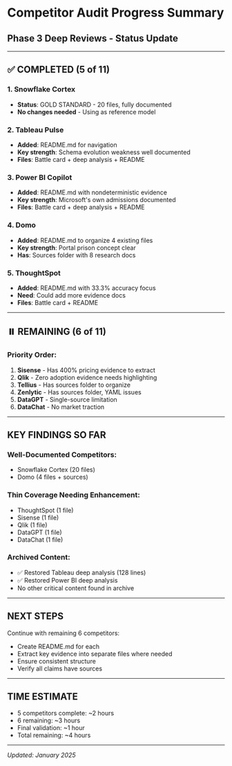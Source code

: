 # Competitor Audit Progress Summary
## Phase 3 Deep Reviews - Status Update

---

## ✅ COMPLETED (5 of 11)

### 1. Snowflake Cortex
- **Status**: GOLD STANDARD - 20 files, fully documented
- **No changes needed** - Using as reference model

### 2. Tableau Pulse  
- **Added**: README.md for navigation
- **Key strength**: Schema evolution weakness well documented
- **Files**: Battle card + deep analysis + README

### 3. Power BI Copilot
- **Added**: README.md with nondeterministic evidence
- **Key strength**: Microsoft's own admissions documented
- **Files**: Battle card + deep analysis + README

### 4. Domo
- **Added**: README.md to organize 4 existing files
- **Key strength**: Portal prison concept clear
- **Has**: Sources folder with 8 research docs

### 5. ThoughtSpot
- **Added**: README.md with 33.3% accuracy focus
- **Need**: Could add more evidence docs
- **Files**: Battle card + README

---

## ⏸️ REMAINING (6 of 11)

### Priority Order:
1. **Sisense** - Has 400% pricing evidence to extract
2. **Qlik** - Zero adoption evidence needs highlighting  
3. **Tellius** - Has sources folder to organize
4. **Zenlytic** - Has sources folder, YAML issues
5. **DataGPT** - Single-source limitation
6. **DataChat** - No market traction

---

## KEY FINDINGS SO FAR

### Well-Documented Competitors:
- Snowflake Cortex (20 files)
- Domo (4 files + sources)

### Thin Coverage Needing Enhancement:
- ThoughtSpot (1 file)
- Sisense (1 file)
- Qlik (1 file)
- DataGPT (1 file)
- DataChat (1 file)

### Archived Content:
- ✅ Restored Tableau deep analysis (128 lines)
- ✅ Restored Power BI deep analysis
- No other critical content found in archive

---

## NEXT STEPS

Continue with remaining 6 competitors:
- Create README.md for each
- Extract key evidence into separate files where needed
- Ensure consistent structure
- Verify all claims have sources

---

## TIME ESTIMATE

- 5 competitors complete: ~2 hours
- 6 remaining: ~3 hours
- Final validation: ~1 hour
- Total remaining: ~4 hours

---

*Updated: January 2025*